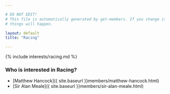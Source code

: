 ```yaml
---

# DO NOT EDIT!
# This file is automatically generated by get-members. If you change it, bad
# things will happen.

layout: default
title: "Racing"

---
```


{% include interests/racing.md %}

### Who is interested in Racing?


* [Matthew Hancock]({ site.baseurl }}members/matthew-hancock.html)
* [Sir Alan Meale]({ site.baseurl }}members/sir-alan-meale.html)
